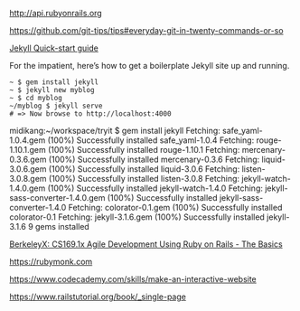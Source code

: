 
http://api.rubyonrails.org

https://github.com/git-tips/tips#everyday-git-in-twenty-commands-or-so

[Jekyll Quick-start guide](https://jekyllrb.com/docs/quickstart/)

For the impatient, here’s how to get a boilerplate Jekyll site up and running.
```
~ $ gem install jekyll
~ $ jekyll new myblog
~ $ cd myblog
~/myblog $ jekyll serve
# => Now browse to http://localhost:4000
```

midikang:~/workspace/tryit $ gem install jekyll
Fetching: safe_yaml-1.0.4.gem (100%)
Successfully installed safe_yaml-1.0.4
Fetching: rouge-1.10.1.gem (100%)
Successfully installed rouge-1.10.1
Fetching: mercenary-0.3.6.gem (100%)
Successfully installed mercenary-0.3.6
Fetching: liquid-3.0.6.gem (100%)
Successfully installed liquid-3.0.6
Fetching: listen-3.0.8.gem (100%)
Successfully installed listen-3.0.8
Fetching: jekyll-watch-1.4.0.gem (100%)
Successfully installed jekyll-watch-1.4.0
Fetching: jekyll-sass-converter-1.4.0.gem (100%)
Successfully installed jekyll-sass-converter-1.4.0
Fetching: colorator-0.1.gem (100%)
Successfully installed colorator-0.1
Fetching: jekyll-3.1.6.gem (100%)
Successfully installed jekyll-3.1.6
9 gems installed



[BerkeleyX: CS169.1x Agile Development Using Ruby on Rails - The Basics](https://courses.edx.org/courses/course-v1:BerkeleyX+CS169.1x+3T2015SP/courseware/aec573b66478440986fa3d07074b3b91/a4de3cf2fef548169ff06484abd80e3b/)

https://rubymonk.com

https://www.codecademy.com/skills/make-an-interactive-website

https://www.railstutorial.org/book/_single-page